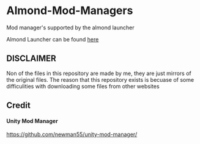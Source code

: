 # Almond-Mod-Managers
Mod manager's supported by the almond launcher

Almond Launcher can be found [here](https://github.com/thijnmens/Almond-launcher)

## DISCLAIMER
Non of the files in this repository are made by me, they are just mirrors of the original files. The reason that this repository exists is becuase of some difficulities with downloading some files from other websites

## Credit
#### Unity Mod Manager
https://github.com/newman55/unity-mod-manager/
